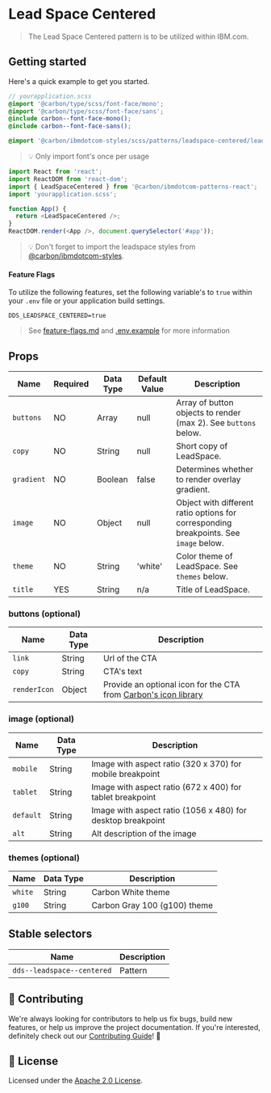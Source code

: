 # Lead Space Centered

> The Lead Space Centered pattern is to be utilized within IBM.com.

## Getting started

Here's a quick example to get you started.

```scss
// yourapplication.scss
@import '@carbon/type/scss/font-face/mono';
@import '@carbon/type/scss/font-face/sans';
@include carbon--font-face-mono();
@include carbon--font-face-sans();

@import '@carbon/ibmdotcom-styles/scss/patterns/leadspace-centered/leadspace-centered';
```

> 💡 Only import font's once per usage

```javascript
import React from 'react';
import ReactDOM from 'react-dom';
import { LeadSpaceCentered } from '@carbon/ibmdotcom-patterns-react';
import 'yourapplication.scss';

function App() {
  return <LeadSpaceCentered />;
}
ReactDOM.render(<App />, document.querySelector('#app'));
```

> 💡 Don't forget to import the leadspace styles from
> [@carbon/ibmdotcom-styles](https://github.com/carbon-design-system/ibm-dotcom-library/blob/master/packages/styles).

#### Feature Flags

To utilize the following features, set the following variable's to `true` within
your `.env` file or your application build settings.

```
DDS_LEADSPACE_CENTERED=true
```

> See
> [feature-flags.md](https://github.com/carbon-design-system/ibm-dotcom-library/blob/master/packages/patterns-react/docs/feature-flags.md)
> and
> [.env.example](https://github.com/carbon-design-system/ibm-dotcom-library/blob/master/packages/patterns-react/.env.example)
> for more information

## Props

| Name       | Required | Data Type | Default Value | Description                                                                           |
| ---------- | -------- | --------- | ------------- | ------------------------------------------------------------------------------------- |
| `buttons`  | NO       | Array     | null          | Array of button objects to render (max 2). See `buttons` below.                       |
| `copy`     | NO       | String    | null          | Short copy of LeadSpace.                                                              |
| `gradient` | NO       | Boolean   | false         | Determines whether to render overlay gradient.                                        |
| `image`    | NO       | Object    | null          | Object with different ratio options for corresponding breakpoints. See `image` below. |
| `theme`    | NO       | String    | 'white'       | Color theme of LeadSpace. See `themes` below.                                         |
| `title`    | YES      | String    | n/a           | Title of LeadSpace.                                                                   |

### buttons (optional)

| Name         | Data Type | Description                                                                                                                    |
| ------------ | --------- | ------------------------------------------------------------------------------------------------------------------------------ |
| `link`       | String    | Url of the CTA                                                                                                                 |
| `copy`       | String    | CTA's text                                                                                                                     |
| `renderIcon` | Object    | Provide an optional icon for the CTA from [Carbon's icon library](https://www.carbondesignsystem.com/guidelines/icons/library) |

### image (optional)

| Name      | Data Type | Description                                                 |
| --------- | --------- | ----------------------------------------------------------- |
| `mobile`  | String    | Image with aspect ratio (320 x 370) for mobile breakpoint   |
| `tablet`  | String    | Image with aspect ratio (672 x 400) for tablet breakpoint   |
| `default` | String    | Image with aspect ratio (1056 x 480) for desktop breakpoint |
| `alt`     | String    | Alt description of the image                                |

### themes (optional)

| Name    | Data Type | Description                  |
| ------- | --------- | ---------------------------- |
| `white` | String    | Carbon White theme           |
| `g100`  | String    | Carbon Gray 100 (g100) theme |

## Stable selectors

| Name                       | Description |
| -------------------------- | ----------- |
| `dds--leadspace--centered` | Pattern     |

## 🙌 Contributing

We're always looking for contributors to help us fix bugs, build new features,
or help us improve the project documentation. If you're interested, definitely
check out our
[Contributing Guide](https://github.com/carbon-design-system/ibm-dotcom-library/blob/master/.github/CONTRIBUTING.md)!
👀

## 📝 License

Licensed under the
[Apache 2.0 License](https://github.com/carbon-design-system/ibm-dotcom-library/blob/master/LICENSE).
